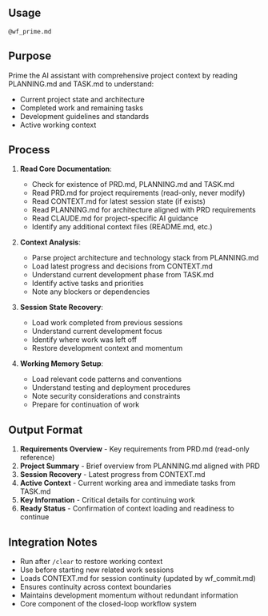 ## Usage
`@wf_prime.md`

## Purpose
Prime the AI assistant with comprehensive project context by reading PLANNING.md and TASK.md to understand:
- Current project state and architecture
- Completed work and remaining tasks
- Development guidelines and standards
- Active working context

## Process
1. **Read Core Documentation**:
   - Check for existence of PRD.md, PLANNING.md and TASK.md
   - Read PRD.md for project requirements (read-only, never modify)
   - Read CONTEXT.md for latest session state (if exists)
   - Read PLANNING.md for architecture aligned with PRD requirements
   - Read CLAUDE.md for project-specific AI guidance
   - Identify any additional context files (README.md, etc.)

2. **Context Analysis**:
   - Parse project architecture and technology stack from PLANNING.md
   - Load latest progress and decisions from CONTEXT.md
   - Understand current development phase from TASK.md
   - Identify active tasks and priorities
   - Note any blockers or dependencies

3. **Session State Recovery**:
   - Load work completed from previous sessions
   - Understand current development focus
   - Identify where work was left off
   - Restore development context and momentum

4. **Working Memory Setup**:
   - Load relevant code patterns and conventions
   - Understand testing and deployment procedures
   - Note security considerations and constraints
   - Prepare for continuation of work

## Output Format
1. **Requirements Overview** - Key requirements from PRD.md (read-only reference)
2. **Project Summary** - Brief overview from PLANNING.md aligned with PRD
3. **Session Recovery** - Latest progress from CONTEXT.md
4. **Active Context** - Current working area and immediate tasks from TASK.md
5. **Key Information** - Critical details for continuing work
6. **Ready Status** - Confirmation of context loading and readiness to continue

## Integration Notes
- Run after `/clear` to restore working context
- Use before starting new related work sessions
- Loads CONTEXT.md for session continuity (updated by wf_commit.md)
- Ensures continuity across context boundaries
- Maintains development momentum without redundant information
- Core component of the closed-loop workflow system